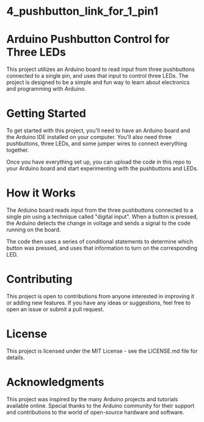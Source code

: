 # 4_pushbutton_link_for_1_pin1
# Arduino Pushbutton Control for Three LEDs
This project utilizes an Arduino board to read input from three pushbuttons connected to a single pin, and uses that input to control three LEDs. The project is designed to be a simple and fun way to learn about electronics and programming with Arduino.

# Getting Started
To get started with this project, you'll need to have an Arduino board and the Arduino IDE installed on your computer. You'll also need three pushbuttons, three LEDs, and some jumper wires to connect everything together.

Once you have everything set up, you can upload the code in this repo to your Arduino board and start experimenting with the pushbuttons and LEDs.

# How it Works
The Arduino board reads input from the three pushbuttons connected to a single pin using a technique called "digital input". When a button is pressed, the Arduino detects the change in voltage and sends a signal to the code running on the board.

The code then uses a series of conditional statements to determine which button was pressed, and uses that information to turn on the corresponding LED.

# Contributing
This project is open to contributions from anyone interested in improving it or adding new features. If you have any ideas or suggestions, feel free to open an issue or submit a pull request.

# License
This project is licensed under the MIT License - see the LICENSE.md file for details.

# Acknowledgments
This project was inspired by the many Arduino projects and tutorials available online. Special thanks to the Arduino community for their support and contributions to the world of open-source hardware and software.
